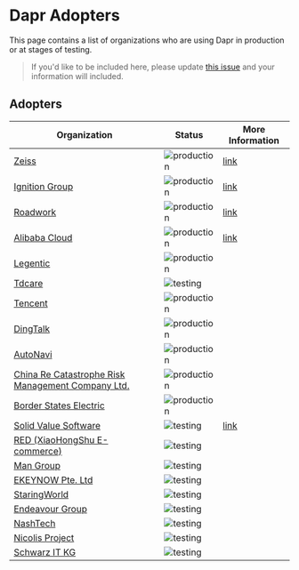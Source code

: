 # Dapr Adopters

This page contains a list of organizations who are using Dapr in production or at stages of testing.

>If you'd like to be included here, please update [this issue](https://github.com/dapr/dapr/issues/3169) and your information will included. 

## Adopters

| Organization | Status | More Information
| ------------ | ---------| ---------------|
| [Zeiss](https://www.zeiss.com/) |  ![production](https://img.shields.io/badge/-production-blue?style=flat) | [link](https://customers.microsoft.com/en-us/story/1336089737047375040-zeiss-accelerates-cloud-first-development-on-azure-and-streamlines-order-processing)|
| [Ignition Group](https://www.ignitiongroup.co.za/) | ![production](https://img.shields.io/badge/-production-blue?style=flat) | [link](https://customers.microsoft.com/en-us/story/1335733425802443016-ignition-group-speeds-development-and-payment-processing-using-dapr-and-azure)|
| [Roadwork](https://roadwork.io/) | ![production](https://img.shields.io/badge/-production-blue?style=flat) |[link](https://blog.dapr.io/posts/2021/02/09/running-dapr-in-production-at-roadwork/)|
| [Alibaba Cloud](https://us.alibabacloud.com/en) | ![production](https://img.shields.io/badge/-production-blue?style=flat)  | [link](https://blog.dapr.io/posts/2021/03/19/how-alibaba-is-using-dapr/)|
| [Legentic](https://legentic.com/) | ![production](https://img.shields.io/badge/-production-blue?style=flat)  |
| [Tdcare](http://www.tdcare.cn/) | ![testing](https://img.shields.io/badge/-production-blue?style=flat) |
| [Tencent](https://www.tencent.com) | ![production](https://img.shields.io/badge/-production-blue?style=flat) |
| [DingTalk](https://www.dingtalk.com) | ![production](https://img.shields.io/badge/-production-blue?style=flat) |
| [AutoNavi](https://mobile.amap.com/) | ![production](https://img.shields.io/badge/-production-blue?style=flat) |
| [China Re Catastrophe Risk Management Company Ltd.](https://www.chinarecrm.com.cn/zhzjz/622292/index.html/) | ![production](https://img.shields.io/badge/-production-blue?style=flat) |
| [Border States Electric](https://borderstates.com/) | ![production](https://img.shields.io/badge/-production-blue?style=flat) |
| [Solid Value Software](https://dotnetsilverlightprism.wordpress.com/2021/05/03/discover-dapr-the-dapr-mesh-and-a-net-code-sample/) | ![testing](https://img.shields.io/badge/development%20&%20testing-green?style=flat) |[link](https://dotnetsilverlightprism.wordpress.com/2021/05/03/discover-dapr-the-dapr-mesh-and-a-net-code-sample/) |
| [RED (XiaoHongShu E-commerce)](https://www.xiaohongshu.com/protocols/about?language=en-US) | ![testing](https://img.shields.io/badge/-development%20&%20testing-green?style=flat) |
| [Man Group](https://www.man.com/) | ![testing](https://img.shields.io/badge/-development%20&%20testing-green?style=flat) |
| [EKEYNOW Pte. Ltd](https://www.ekeynow.com/) | ![testing](https://img.shields.io/badge/-development%20&%20testing-green?style=flat) |
| [StaringWorld](http://www.staringworld.com/) | ![testing](https://img.shields.io/badge/-development%20&%20testing-green?style=flat) |
| [Endeavour Group](https://endeavourgroup.com.au/) | ![testing](https://img.shields.io/badge/-development%20&%20testing-green?style=flat) |
| [NashTech](https://nashtechglobal.com/) | ![testing](https://img.shields.io/badge/-development%20&%20testing-green?style=flat) |
| [Nicolis Project](https://www.nicolisproject.com/) | ![testing](https://img.shields.io/badge/-development%20&%20testing-green?style=flat) |
| [Schwarz IT KG](https://it.schwarz) | ![testing](https://img.shields.io/badge/-development%20&%20testing-green?style=flat) |


